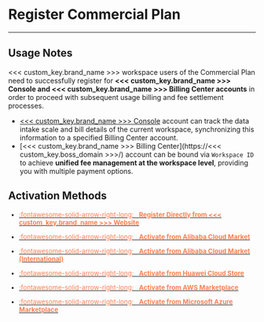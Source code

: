 # Register Commercial Plan
---

## Usage Notes

<<< custom_key.brand_name >>> workspace users of the Commercial Plan need to successfully register for **<<< custom_key.brand_name >>> Console and <<< custom_key.brand_name >>> Billing Center accounts** in order to proceed with subsequent usage billing and fee settlement processes.

- [<<< custom_key.brand_name >>> Console](https://console.guance.com/) account can track the data intake scale and bill details of the current workspace, synchronizing this information to a specified Billing Center account.
- [<<< custom_key.brand_name >>> Billing Center](https://<<< custom_key.boss_domain >>>/) account can be bound via `Workspace ID` to achieve **unified fee management at the workspace level**, providing you with multiple payment options.


<!--
![](img/billing-index-1.png)
-->

## Activation Methods

<font size=2>

<div class="grid cards" markdown>

- [<font color="coral"> :fontawesome-solid-arrow-right-long: &nbsp; **Register Directly from <<< custom_key.brand_name >>> Website**</font>](./commercial-register.md)

</div>

<div class="grid cards" markdown>

- [<font color="coral"> :fontawesome-solid-arrow-right-long: &nbsp; **Activate from Alibaba Cloud Market**</font>](./commercial-aliyun.md)

</div>

<div class="grid cards" markdown>

- [<font color="coral"> :fontawesome-solid-arrow-right-long: &nbsp; **Activate from Alibaba Cloud Market (International)**</font>](./en-alicloud.md)

</div>

<div class="grid cards" markdown>

- [<font color="coral"> :fontawesome-solid-arrow-right-long: &nbsp; **Activate from Huawei Cloud Store**</font>](./commercial-huaweiyun.md)

</div>

<div class="grid cards" markdown>

- [<font color="coral"> :fontawesome-solid-arrow-right-long: &nbsp; **Activate from AWS Marketplace**</font>](./commercial-aws.md)

</div>

<div class="grid cards" markdown>

- [<font color="coral"> :fontawesome-solid-arrow-right-long: &nbsp; **Activate from Microsoft Azure Marketplace**</font>](./commercial-azure.md)

</div>


</font>